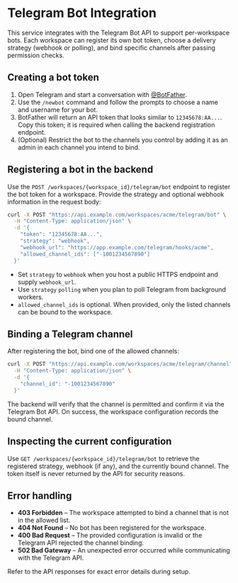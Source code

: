 # Telegram Bot Integration

This service integrates with the Telegram Bot API to support per-workspace bots. Each workspace can register its own bot token, choose a delivery strategy (webhook or polling), and bind specific channels after passing permission checks.

## Creating a bot token

1. Open Telegram and start a conversation with [@BotFather](https://t.me/botfather).
2. Use the `/newbot` command and follow the prompts to choose a name and username for your bot.
3. BotFather will return an API token that looks similar to `12345678:AA...`. Copy this token; it is required when calling the backend registration endpoint.
4. (Optional) Restrict the bot to the channels you control by adding it as an admin in each channel you intend to bind.

## Registering a bot in the backend

Use the `POST /workspaces/{workspace_id}/telegram/bot` endpoint to register the bot token for a workspace. Provide the strategy and optional webhook information in the request body:

```bash
curl -X POST "https://api.example.com/workspaces/acme/telegram/bot" \
  -H "Content-Type: application/json" \
  -d '{
    "token": "12345678:AA...",
    "strategy": "webhook",
    "webhook_url": "https://app.example.com/telegram/hooks/acme",
    "allowed_channel_ids": ["-1001234567890"]
  }'
```

- Set `strategy` to `webhook` when you host a public HTTPS endpoint and supply `webhook_url`.
- Use `strategy` `polling` when you plan to poll Telegram from background workers.
- `allowed_channel_ids` is optional. When provided, only the listed channels can be bound to the workspace.

## Binding a Telegram channel

After registering the bot, bind one of the allowed channels:

```bash
curl -X POST "https://api.example.com/workspaces/acme/telegram/channel" \
  -H "Content-Type: application/json" \
  -d '{
    "channel_id": "-1001234567890"
  }'
```

The backend will verify that the channel is permitted and confirm it via the Telegram Bot API. On success, the workspace configuration records the bound channel.

## Inspecting the current configuration

Use `GET /workspaces/{workspace_id}/telegram/bot` to retrieve the registered strategy, webhook (if any), and the currently bound channel. The token itself is never returned by the API for security reasons.

## Error handling

- **403 Forbidden** – The workspace attempted to bind a channel that is not in the allowed list.
- **404 Not Found** – No bot has been registered for the workspace.
- **400 Bad Request** – The provided configuration is invalid or the Telegram API rejected the channel binding.
- **502 Bad Gateway** – An unexpected error occurred while communicating with the Telegram API.

Refer to the API responses for exact error details during setup.

